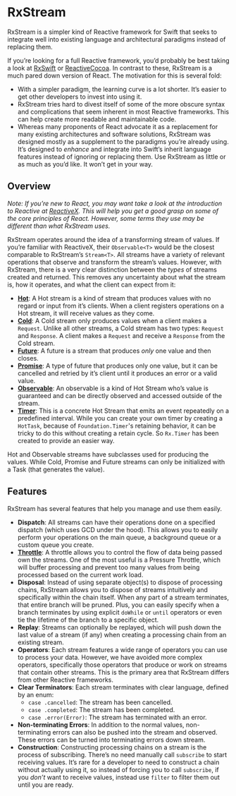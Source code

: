 # RxStream

RxStream is a simpler kind of Reactive framework for Swift that seeks to integrate well into existing language and architectural paradigms instead of replacing them.

If you’re looking for a full Reactive framework, you’d probably be best taking a look at [RxSwift](https://github.com/ReactiveX/RxSwift) or [ReactiveCocoa](https://github.com/ReactiveCocoa/ReactiveCocoa).  In contrast to these, RxStream is a much pared down version of React.  The motivation for this is several fold:

- With a simpler paradigm, the learning curve is a lot shorter. It’s easier to get other developers to invest into using it.
- RxStream tries hard to divest itself of some of the more obscure syntax and complications that seem inherent in most Reactive frameworks.  This can help create more readable and maintainable code.
- Whereas many proponents of React advocate it as a replacement for many existing architectures and software solutions, RxStream was designed mostly as a supplement to the paradigms you’re already using.  It’s designed to _enhance_ and integrate into Swift’s inherit language features instead of ignoring or replacing them.  Use RxStream as little or as much as you’d like.  It won’t get in your way.


## Overview

_Note: If you’re new to React, you may want take a look at the introduction to Reactive at [ReactiveX](http://reactivex.io/intro.html).  This will help you get a good grasp on some of the core principles of React. However, some terms they use may be different than what RxStream uses._

RxStream operates around the idea of a transforming stream of values.  If you’re familiar with ReactiveX, their `Observable<T>` would be the closest comparable to RxStream’s `Stream<T>`.  All streams have a variety of relevant operations that observe and transform the stream’s values.  However, with RxStream, there is a very clear distinction between the _types_ of streams created and returned.  This removes any uncertainty about what the stream is, how it operates, and what the client can expect from it:

- **[Hot](/Docs/hot.md)**: A Hot stream is a kind of stream that produces values with no regard or input from it’s clients.  When a client registers operations on a Hot stream, it will receive values as they come.
- **[Cold](/Docs/cold.md)**: A Cold stream only produces values when a client makes a `Request`.  Unlike all other streams, a Cold stream has two types: `Request` and `Response`.  A client makes a `Request` and receive a `Response` from the Cold stream.  
- **[Future](/Docs/future.md)**: A future is a stream that produces _only_ one value and then closes.  
- **[Promise](/Docs/promise.md)**: A type of future that produces only one value, but it can be cancelled and retried by it’s client until it produces an error or a valid value.
- **[Observable](/Docs/observable.md)**: An observable is a kind of Hot Stream who’s value is guaranteed and can be directly observed and accessed outside of the stream.
- **[Timer](/Docs/timer.md)**: This is a concrete Hot Stream that emits an event repeatedly on a predefined interval.  While you can create your own timer by creating a `HotTask`, because of `Foundation.Timer`'s retaining behavior, it can be tricky to do this without creating a retain cycle.  So `Rx.Timer` has been created to provide an easier way.

Hot and Observable streams have subclasses used for producing the values.  While Cold, Promise and Future streams can only be initialized with a Task (that generates the value).

## Features

RxStream has several features that help you manage and use them easily.

- **Dispatch**: All streams can have their operations done on a specified dispatch (which uses GCD under the hood).  This allows you to easily perform your operations on the main queue, a background queue or a custom queue you create.
- **[Throttle](/Docs/throttle.md)**: A throttle allows you to control the flow of data being passed own the streams.  One of the most useful is a Pressure Throttle, which will buffer processing and prevent too many values from being processed based on the current work load.
- **Disposal**:  Instead of using separate object(s) to dispose of processing chains, RxStream allows you to dispose of streams intuitively and specifically within the chain itself.  When any part of a stream terminates, that entire branch will be pruned.  Plus, you can easily specify when a branch terminates by using explicit `doWhile` or `until` operators or even tie the lifetime of the branch to a specific object.
-  **Replay**: Streams can optionally be replayed, which will push down the last value of a stream (if any) when creating a processing chain from an existing stream.
- **Operators**: Each stream features a wide range of operators you can use to process your data.  However, we have avoided more complex operators, specifically those operators that produce or work on streams that contain other streams.  This is the primary area that RxStream differs from other Reactive frameworks.  
- **Clear Terminators**: Each stream terminates with clear language, defined by an enum:
	- `case .cancelled`: The stream has been cancelled.
	- `case .completed`: The stream has been completed.
	- `case .error(Error)`: The stream has terminated with an error.
- **Non-terminating Errors**: In addition to the normal values, non-terminating errors can also be pushed into the stream and observed.  These errors can be turned into terminating errors down stream.
- **Construction**: Constructing processing chains on a stream is the process of subscribing.  There’s no need manually call `subscribe` to start receiving values.  It’s rare for a developer to need to construct a chain without actually using it, so instead of forcing you to call `subscribe`, if you _don’t_ want to receive values, instead use `filter` to filter them out until you are ready.

